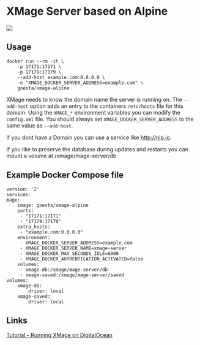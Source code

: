 # XMage Server based on Alpine

[![](https://images.microbadger.com/badges/image/goesta/xmage-alpine.svg)](https://microbadger.com/images/goesta/xmage-alpine)

## Usage
    docker run --rm -it \
        -p 17171:17171 \
        -p 17179:17179 \
        --add-host example.com:0.0.0.0 \
        -e "XMAGE_DOCKER_SERVER_ADDRESS=example.com" \
        goesta/xmage-alpine
        


XMage needs to know the domain name the server is running on. The `--add-host` option adds an entry to the containers `/etc/hosts` file for this domain. 
Using the `XMAGE_*` environment variables you can modify the `config.xml` file.
You should always set `XMAGE_DOCKER_SERVER_ADDRESS` to the same value as `--add-host`.

If you dont have a Domain you can use a service like http://nip.io.

If you like to preserve the database during updates and restarts you can mount a volume at /xmage/mage-server/db


## Example Docker Compose file

    version: '2'
    services:
    mage:
        image: goesta/xmage-alpine
        ports:
         - "17171:17171"
         - "17179:17179"
        extra_hosts:
         - "example.com:0.0.0.0"
        environment:
         - XMAGE_DOCKER_SERVER_ADDRESS=example.com
         - XMAGE_DOCKER_SERVER_NAME=xmage-server
         - XMAGE_DOCKER_MAX_SECONDS_IDLE=6000
         - XMAGE_DOCKER_AUTHENTICATION_ACTIVATED=false
        volumes:
         - xmage-db:/xmage/mage-server/db
         - xmage-saved:/xmage/mage-server/saved
    volumes:
        xmage-db:
            driver: local
        xmage-saved:
            driver: local

## Links

[Tutorial - Running XMage on DigitalOcean](https://github.com/goesta/docker-xmage-alpine/wiki/DigitalOcean-Tutorial)

